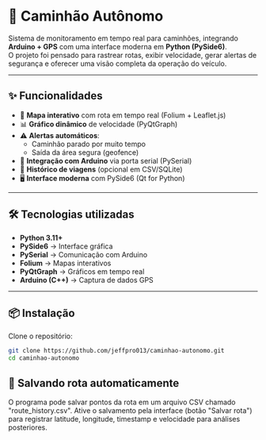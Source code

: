 # 🚛 Caminhão Autônomo

Sistema de monitoramento em tempo real para caminhões, integrando **Arduino + GPS** com uma interface moderna em **Python (PySide6)**.  
O projeto foi pensado para rastrear rotas, exibir velocidade, gerar alertas de segurança e oferecer uma visão completa da operação do veículo.

---

## ✨ Funcionalidades
- 📍 **Mapa interativo** com rota em tempo real (Folium + Leaflet.js)
- 📊 **Gráfico dinâmico** de velocidade (PyQtGraph)
- ⚠️ **Alertas automáticos**:
  - Caminhão parado por muito tempo
  - Saída da área segura (geofence)
- 🔌 **Integração com Arduino** via porta serial (PySerial)
- 💾 **Histórico de viagens** (opcional em CSV/SQLite)
- 🖥️ **Interface moderna** com PySide6 (Qt for Python)

---

## 🛠️ Tecnologias utilizadas
- **Python 3.11+**
- **PySide6** → Interface gráfica
- **PySerial** → Comunicação com Arduino
- **Folium** → Mapas interativos
- **PyQtGraph** → Gráficos em tempo real
- **Arduino (C++)** → Captura de dados GPS

---

## 📦 Instalação

Clone o repositório:
```bash
git clone https://github.com/jeffpro013/caminhao-autonomo.git
cd caminhao-autonomo
```

## 💾 Salvando rota automaticamente
O programa pode salvar pontos da rota em um arquivo CSV chamado "route_history.csv". Ative o salvamento pela interface (botão "Salvar rota") para registrar latitude, longitude, timestamp e velocidade para análises posteriores.
